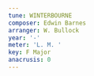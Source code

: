```yaml
---
tune: WINTERBOURNE
composer: Edwin Barnes
arranger: W. Bullock
year: '-'
meter: 'L. M. '
key: F Major
anacrusis: 0
---
```

